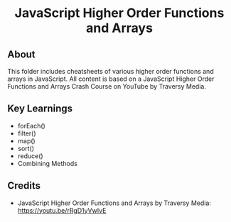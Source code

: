 <h1 align="center">JavaScript Higher Order Functions and Arrays</h1>

<h2>About</h2>
This folder includes cheatsheets of various higher order functions and arrays in JavaScript.
All content is based on a JavaScript Higher Order Functions and Arrays Crash Course on YouTube by Traversy Media.

<h2>Key Learnings</h2>

- forEach()
- filter()
- map()
- sort()
- reduce()
- Combining Methods

<h2>Credits</h2>

- JavaScript Higher Order Functions and Arrays by Traversy Media: https://youtu.be/rRgD1yVwIvE
